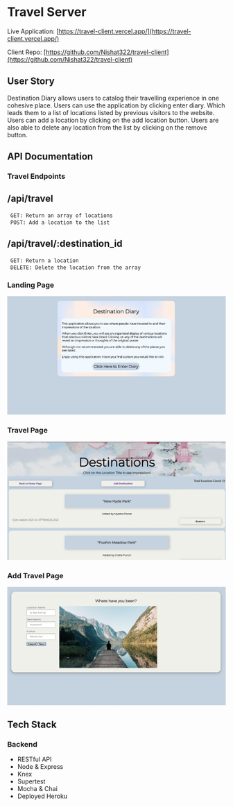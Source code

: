 # Travel Server

Live Application: [https://travel-client.vercel.app/](https://travel-client.vercel.app/) 

Client Repo: [https://github.com/Nishat322/travel-client](https://github.com/Nishat322/travel-client) <br/>

## User Story
Destination Diary allows users to catalog their travelling experience in one cohesive place. Users can use the application by clicking enter diary. Which leads them to a list of locations listed by previous visitors to the website. Users can add a location by clicking on the add location button. Users are also able to delete any location from the list by clicking on the remove button.

## API Documentation

### Travel Endpoints 

## /api/travel
     GET: Return an array of locations
     POST: Add a location to the list

## /api/travel/:destination_id
     GET: Return a location
     DELETE: Delete the location from the array
    
### Landing Page
![LandingPage](images/LandingPage.jpg)

### Travel Page
![Travel Page](images/TravelList.jpg)

### Add Travel Page
![Add Travel Page](images/AddTravel.jpg)

## Tech Stack
### Backend

- RESTful API
- Node & Express
- Knex
- Supertest
- Mocha & Chai
- Deployed Heroku